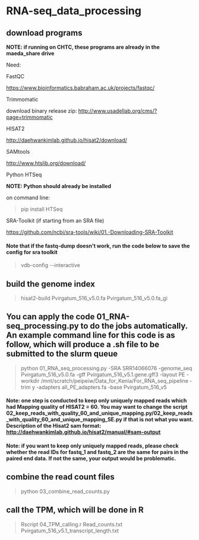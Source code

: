 # RNA-seq_data_processing

## download programs

**NOTE: if running on CHTC, these programs are already in the maeda_share drive**

Need:

FastQC

https://www.bioinformatics.babraham.ac.uk/projects/fastqc/

Trimmomatic

download binary release zip: http://www.usadellab.org/cms/?page=trimmomatic

HISAT2

http://daehwankimlab.github.io/hisat2/download/

SAMtools

http://www.htslib.org/download/

Python HTSeq

**NOTE: Python should already be installed**

on command line:
> pip install HTSeq

SRA-Toolkit (if starting from an SRA file)

https://github.com/ncbi/sra-tools/wiki/01.-Downloading-SRA-Toolkit
  #### Note that if the fastq-dump doesn't work, run the code below to save the config for sra toolkit
  > vdb-config --interactive  


## build the genome index
> hisat2-build Pvirgatum_516_v5.0.fa Pvirgatum_516_v5.0.fa_gi

## You can apply the code 01_RNA-seq_processing.py to do the jobs automatically. An example command line for this code is as follow, which will produce a .sh file to be submitted to the slurm queue

> python 01_RNA_seq_processing.py -SRA SRR14066076 -genome_seq Pvirgatum_516_v5.0.fa -gff Pvirgatum_516_v5.1.gene.gff3 -layout PE -workdir /mnt/scratch/peipeiw/Data_for_Kenia/For_RNA_seq_pipeline -trim y -adapters all_PE_adapters.fa -base Pvirgatum_516_v5

#### Note: one step is conducted to keep only uniquely mapped reads which had Mapping quality of HISAT2 = 60. You may want to change the script 02_keep_reads_with_quality_60_and_unique_mapping.py/02_keep_reads_with_quality_60_and_unique_mapping_SE.py if that is not what you want. Description of the Hisat2 sam format: http://daehwankimlab.github.io/hisat2/manual/#sam-output
#### Note: if you want to keep only uniquely mapped reads, please check whether the read IDs for fastq_1 and fastq_2 are the same for pairs in the paired end data. If not the same, your output would be problematic.

## combine the read count files
> python 03_combine_read_counts.py

## call the TPM, which will be done in R
> Rscript 04_TPM_calling.r Read_counts.txt Pvirgatum_516_v5.1_transcript_length.txt
